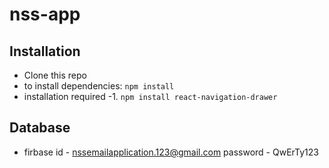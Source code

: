 # nss-app

## Installation
- Clone this repo
- to install dependencies: `npm install`
- installation required -1. `npm install react-navigation-drawer` 

## Database
- firbase 
  id - nssemailapplication.123@gmail.com
  password - QwErTy123

